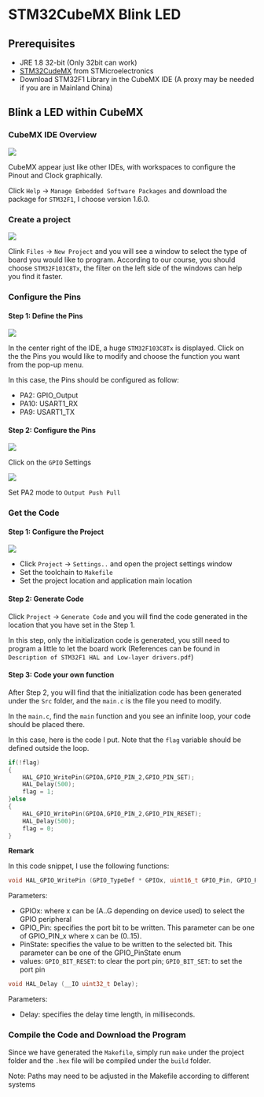 # STM32CubeMX Blink LED

## Prerequisites

* JRE 1.8 32-bit (Only 32bit can work)
* [STM32CudeMX](http://www.st.com/en/development-tools/stm32cubemx.html) from STMicroelectronics 
* Download STM32F1 Library in the CubeMX IDE (A proxy may be needed if you are in Mainland China)

## Blink a LED within CubeMX

### CubeMX IDE Overview

![](img/cubemx_blink_01.png)

CubeMX appear just like other IDEs, with workspaces to configure the Pinout and Clock graphically. 

Click `Help` -> `Manage Embedded Software Packages` and download the package for `STM32F1`, I choose version 1.6.0.

### Create a project

![](img/cubemx_blink_00.png)

Clink `Files` -> `New Project` and you will see a window to select the type of board you would like to program. According to our course, you should choose `STM32F103C8Tx`, the filter on the left side of the windows can help you find it faster.

### Configure the Pins

#### Step 1: Define the Pins 

![](img/cubemx_blink_02.png)

In the center right of the IDE, a huge `STM32F103C8Tx` is displayed. Click on the the Pins you would like to modify and choose the function you want from the pop-up menu.

In this case, the Pins should be configured as follow:

* PA2:  GPIO_Output
* PA10: USART1_RX
* PA9:  USART1_TX

#### Step 2: Configure the Pins

![](img/cubemx_blink_03.png)

Click on the `GPIO` Settings

![](img/cubemx_blink_04.png)

Set PA2 mode to `Output Push Pull`

### Get the Code

#### Step 1: Configure the Project 

![](img/cubemx_blink_05.png)

* Click `Project` -> `Settings..` and open the project settings window
* Set the toolchain to `Makefile`
* Set the project location and application main location

#### Step 2: Generate Code

Click `Project` -> `Generate Code` and you will find the code generated in the location that you have set in the Step 1.

In this step, only the initialization code is generated, you still need to program a little to let the board work (References can be found in `Description of STM32F1 HAL and Low-layer drivers.pdf`)

#### Step 3: Code your own function

After Step 2, you will find that the initialization code has been generated under the `Src` folder, and the `main.c` is the file you need to modify.

In the `main.c`, find the `main` function and you see an infinite loop, your code should be placed there.

In this case, here is the code I put. Note that the `flag` variable should be defined outside the loop.
```C
if(!flag)
{
    HAL_GPIO_WritePin(GPIOA,GPIO_PIN_2,GPIO_PIN_SET);
    HAL_Delay(500);
    flag = 1;
}else
{
    HAL_GPIO_WritePin(GPIOA,GPIO_PIN_2,GPIO_PIN_RESET);
    HAL_Delay(500);
    flag = 0;
}
```

**Remark**

In this code snippet, I use the following functions:

```C
void HAL_GPIO_WritePin (GPIO_TypeDef * GPIOx, uint16_t GPIO_Pin, GPIO_PinState PinState);
```
Parameters:

* GPIOx: where x can be (A..G depending on device used) to
select the GPIO peripheral
* GPIO_Pin: specifies the port bit to be written. This parameter
can be one of GPIO_PIN_x where x can be (0..15).
* PinState: specifies the value to be written to the selected bit. This parameter can be one of the GPIO_PinState enum
* values: `GPIO_BIT_RESET`: to clear the port pin; `GPIO_BIT_SET`: to set the port pin

```C
void HAL_Delay (__IO uint32_t Delay);
```

Parameters: 
* Delay: specifies the delay time length, in milliseconds.

### Compile the Code and Download the Program

Since we have generated the `Makefile`, simply run `make` under the project folder and the `.hex` file will be compiled under the `build` folder. 

Note: Paths may need to be adjusted in the Makefile according to different systems



